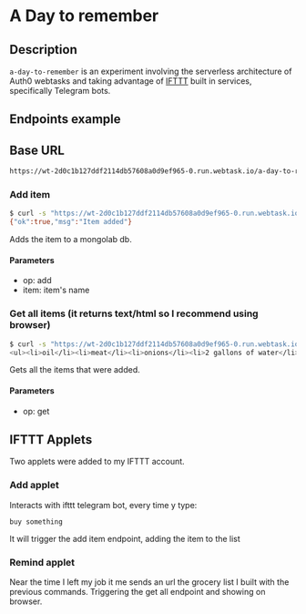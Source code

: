 # A Day to remember

## Description

`a-day-to-remember` is an experiment involving the serverless architecture of Auth0 webtasks and
taking advantage of [IFTTT](https://ifttt.com)  built in services, specifically Telegram bots.

## Endpoints example
## Base URL
```sh
https://wt-2d0c1b127ddf2114db57608a0d9ef965-0.run.webtask.io/a-day-to-remember/?webtask_no_cache=1
```

### Add item
```sh
$ curl -s "https://wt-2d0c1b127ddf2114db57608a0d9ef965-0.run.webtask.io/a-day-to-remember/?webtask_no_cache=1&op=add&item=water"
{"ok":true,"msg":"Item added"}
```
Adds the item to a mongolab db.

#### Parameters
- op: add
- item: item's name
 

### Get all items (it returns text/html so I recommend using browser)
```sh
$ curl -s "https://wt-2d0c1b127ddf2114db57608a0d9ef965-0.run.webtask.io/a-day-to-remember/?webtask_no_cache=1&op=get"
<ul><li>oil</li><li>meat</li><li>onions</li><li>2 gallons of water</li><li>garlic</li><li>pepsi</li><li>olive-oil</li><li>oliveoil</li><li>olives</li><li>crackers</li><li>chicken</li><li>butter</li><li>eggs</li><li>bread</li><li>water</li></ul>
```
Gets all the items that were added.

#### Parameters
 - op: get
  
## IFTTT Applets

Two applets were added to my IFTTT account.

### Add applet
Interacts with ifttt telegram bot, every time y type:
```
buy something
```

It will trigger the add item endpoint, adding the item to the list

### Remind applet
Near the time I left my job it me sends an url  the grocery list I built with the previous commands.
Triggering the get all endpoint and showing on browser.

